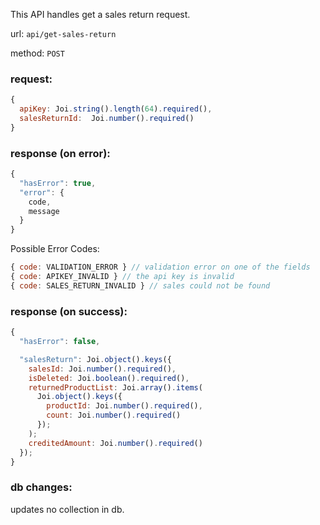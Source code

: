 This API handles get a sales return request.

url: `api/get-sales-return`

method: `POST`

### request: 
```js
{
  apiKey: Joi.string().length(64).required(),
  salesReturnId:  Joi.number().required()
}
```

### response (on error):
```js
{
  "hasError": true,
  "error": {
    code,
    message
  }
}
```

Possible Error Codes:
```js
{ code: VALIDATION_ERROR } // validation error on one of the fields
{ code: APIKEY_INVALID } // the api key is invalid
{ code: SALES_RETURN_INVALID } // sales could not be found

```

### response (on success):
```js
{
  "hasError": false,

  "salesReturn": Joi.object().keys({
    salesId: Joi.number().required(),
    isDeleted: Joi.boolean().required(),
    returnedProductList: Joi.array().items(
      Joi.object().keys({
        productId: Joi.number().required(),
        count: Joi.number().required()
      });
    );
    creditedAmount: Joi.number().required()
  });
}
```

### db changes:
updates no collection in db.